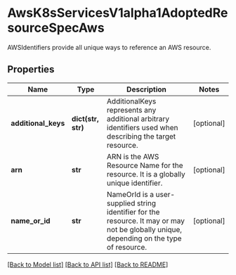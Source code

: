 # AwsK8sServicesV1alpha1AdoptedResourceSpecAws

AWSIdentifiers provide all unique ways to reference an AWS resource.
## Properties
Name | Type | Description | Notes
------------ | ------------- | ------------- | -------------
**additional_keys** | **dict(str, str)** | AdditionalKeys represents any additional arbitrary identifiers used when describing the target resource. | [optional] 
**arn** | **str** | ARN is the AWS Resource Name for the resource. It is a globally unique identifier. | [optional] 
**name_or_id** | **str** | NameOrId is a user-supplied string identifier for the resource. It may or may not be globally unique, depending on the type of resource. | [optional] 

[[Back to Model list]](../README.md#documentation-for-models) [[Back to API list]](../README.md#documentation-for-api-endpoints) [[Back to README]](../README.md)


